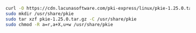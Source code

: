 ﻿```sh
curl -O https://cdn.lacunasoftware.com/pki-express/linux/pkie-1.25.0.tar.gz
sudo mkdir /usr/share/pkie
sudo tar xzf pkie-1.25.0.tar.gz -C /usr/share/pkie
sudo chmod -R a=r,a+X,u+w /usr/share/pkie
```
